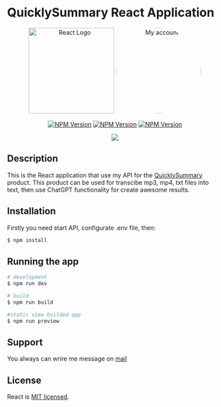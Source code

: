 # QuicklySummary React Application

<p class='container' align="center">
  <a href="http://nestjs.com/" target="blank"><img src="https://upload.wikimedia.org/wikipedia/commons/thumb/a/a7/React-icon.svg/2300px-React-icon.svg.png" width="200" alt="React Logo" /></a>
  <a href="https://github.com/s1maxx" target="blank"><img style="border-radius:50%" src="https://avatars.githubusercontent.com/u/56440333?s=400&u=8f30d5a853a52a9d14044d2cf482de4024f9f37c&v=4" width="200" alt="My account" /></a>
</p>

<p align="center">
   <a href="https://www.npmjs.com/~nestjscore" target="_blank"><img src="https://img.shields.io/npm/v/react?label=react" alt="NPM Version" /></a>
   <a href="https://www.npmjs.com/~nestjscore" target="_blank"><img src="https://img.shields.io/npm/v/vite?label=vite" alt="NPM Version" /></a>
   <a href="https://www.npmjs.com/~nestjscore" target="_blank"><img src="https://img.shields.io/npm/v/typescript?label=typescript" alt="NPM Version" /></a>
</p>
<p align='center'>
  <a href="https://t.me/maksimzubko" target="_blank"><img src="https://img.shields.io/static/v1?label=Telegram&style=flat&logo=telegram&message=Follow%20me&color=blue"></a>
 </p>

## Description

This is the React application that use my API for the [QuicklySummary](https://quicklysummary.com) product. This product can be used for transcibe mp3, mp4, txt files into text, then use ChatGPT functionality for create awesome results.

## Installation

Firstly you need start API, configurate .env file, then:

```bash
$ npm install
```

## Running the app

```bash
# development
$ npm run dev

# build
$ npm run build

#static view builded app
$ npm run preview
```

## Support

You always can wrire me message on [mail](mailto:makzzubko66@gmail.com)

## License

React is [MIT licensed](LICENSE).
